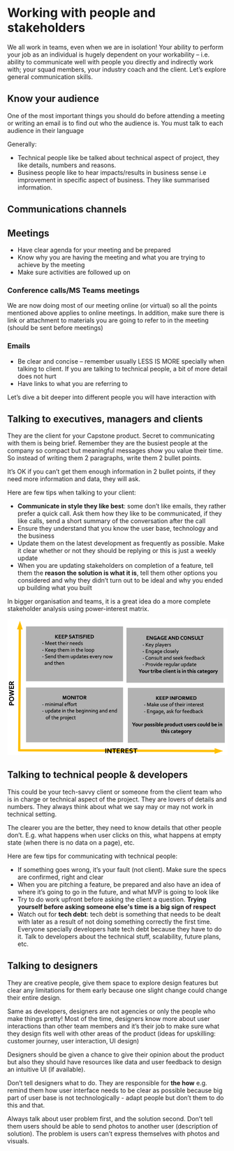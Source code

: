 # Working with people and stakeholders

We all work in teams, even when we are in isolation! Your ability to perform your job as an
individual is hugely dependent on your workability – i.e. ability to communicate well with people
you directly and indirectly work with; your squad members, your industry coach and the client. Let’s
explore general communication skills.

## Know your audience

One of the most important things you should do before attending a meeting or writing an email is to
find out who the audience is. You must talk to each audience in their language

Generally:

- Technical people like be talked about technical aspect of project, they like details, numbers and
  reasons.
- Business people like to hear impacts/results in business sense i.e improvement in specific aspect
  of business. They like summarised information.

## Communications channels

## Meetings

- Have clear agenda for your meeting and be prepared
- Know why you are having the meeting and what you are trying to achieve by the meeting
- Make sure activities are followed up on

### Conference calls/MS Teams meetings

We are now doing most of our meeting online (or virtual) so all the points mentioned above applies
to online meetings. In addition, make sure there is link or attachment to materials you are going to
refer to in the meeting (should be sent before meetings)

### Emails

- Be clear and concise – remember usually LESS IS MORE specially when talking to client. If you are
  talking to technical people, a bit of more detail does not hurt
- Have links to what you are referring to

Let’s dive a bit deeper into different people you will have interaction with

## Talking to executives, managers and clients

They are the client for your Capstone product. Secret to communicating with them is being brief.
Remember they are the busiest people at the company so compact but meaningful messages show you
value their time. So instead of writing them 2 paragraphs, write them 2 bullet points.

It’s OK if you can’t get them enough information in 2 bullet points, if they need more information
and data, they will ask.

Here are few tips when talking to your client:

- **Communicate in style they like best**: some don’t like emails, they rather prefer a quick call.
  Ask them how they like to be communicated, if they like calls, send a short summary of the
  conversation after the call
- Ensure they understand that you know the user base, technology and the business
- Update them on the latest development as frequently as possible. Make it clear whether or not they
  should be replying or this is just a weekly update
- When you are updating stakeholders on completion of a feature, tell them the **reason the solution
  is what it is**, tell them other options you considered and why they didn’t turn out to be ideal
  and why you ended up building what you built

In bigger organisation and teams, it is a great idea do a more complete stakeholder analysis using
power-interest matrix.

![Power-interest matrix](images/power-interest-matrix.png)

## Talking to technical people & developers

This could be your tech-savvy client or someone from the client team who is in charge or technical
aspect of the project. They are lovers of details and numbers. They always think about what we say
may or may not work in technical setting.

The clearer you are the better, they need to know details that other people don’t. E.g. what happens
when user clicks on this, what happens at empty state (when there is no data on a page), etc.

Here are few tips for communicating with technical people:

- If something goes wrong, it’s your fault (not client). Make sure the specs are confirmed, right
  and clear
- When you are pitching a feature, be prepared and also have an idea of where it’s going to go in
  the future, and what MVP is going to look like
- Try to do work upfront before asking the client a question. **Trying yourself before asking
  someone else's time is a big sign of respect**
- Watch out for **tech debt**: tech debt is something that needs to be dealt with later as a result
  of not doing something correctly the first time. Everyone specially developers hate tech debt
  because they have to do it. Talk to developers about the technical stuff, scalability, future
  plans, etc.

## Talking to designers

They are creative people, give them space to explore design features but clear any limitations for
them early because one slight change could change their entire design.

Same as developers, designers are not agencies or only the people who make things pretty! Most of
the time, designers know more about user interactions than other team members and it’s their job to
make sure what they design fits well with other areas of the product (ideas for upskilling: customer
journey, user interaction, UI design)

Designers should be given a chance to give their opinion about the product but also they should have
resources like data and user feedback to design an intuitive UI (if available).

Don’t tell designers what to do. They are responsible for **the how** e.g. remind them how user
interface needs to be clear as possible because big part of user base is not technologically - adapt
people but don’t them to do this and that.

Always talk about user problem first, and the solution second. Don’t tell them users should be able
to send photos to another user (description of solution). The problem is users can’t express
themselves with photos and visuals.
